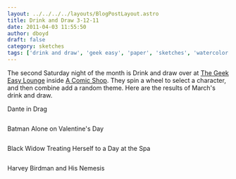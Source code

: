 ```yaml
---
layout: ../../../../layouts/BlogPostLayout.astro
title: Drink and Draw 3-12-11
date: 2011-04-03 11:55:50
author: dboyd
draft: false
category: sketches
tags: ['drink and draw', 'geek easy', 'paper', 'sketches', 'watercolor']
---
```

The second Saturday night of the month is Drink and draw over at <a href="http://www.facebook.com/thegeekeasy" target="_blank">The Geek Easy Lounge</a> inside <a href="http://www.facebook.com/A.Comic.Shop" target="_blank">A Comic Shop</a>. They spin a wheel to select a character, and then combine add a random theme. Here are the results of March's drink and draw.

Dante in Drag

<img
srcset=""
sizes=""
src="https://img.selfiespirits.com/images/2011/04/danteDrag001.jpg"
alt=""
/>

Batman Alone on Valentine's Day

<img
srcset="https://img.selfiespirits.com/images/2011/04/batAlone001_480.avif 480w"
sizes="(max-width: 480px) 100vw"
src="https://img.selfiespirits.com/images/2011/04/batAlone001.jpg"
alt=""
/>

Black Widow Treating Herself to a Day at the Spa

<img
srcset="https://img.selfiespirits.com/images/2011/04/hulkBubbles_480.avif 480w"
sizes="(max-width: 480px) 100vw"
src="https://img.selfiespirits.com/images/2011/04/hulkBubbles.jpg"
alt=""
/>

Harvey Birdman and His Nemesis

<img
srcset="https://img.selfiespirits.com/images/2011/04/harveyBirdman001_480.avif 480w"
sizes="(max-width: 480px) 100vw"
src="https://img.selfiespirits.com/images/2011/04/harveyBirdman001.jpg"
alt=""
/>

